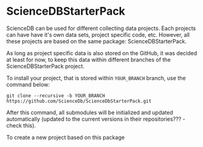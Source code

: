 # ScienceDBStarterPack

ScienceDB can be used for different collecting data projects. 
Each projects can have have it's own data sets, project specific code, etc. However, 
all these projects are based on the same package: ScienceDBStarterPack.

As long as project specific data is also stored on the GitHub, it was decided at least for now, 
to keep this data within different branches of the ScienceDBStarterPack project.    

To install your project, that is stored within `YOUR_BRANCH` branch, use the command below: 

```
git clone --recursive -b YOUR_BRANCH https://github.com/ScienceDb/ScienceDbStarterPack.git
```

After this command, all submodules will be initialized and updated automatically (updated to the current 
versions in their repositories??? - check this).

To create a new project based on this package
